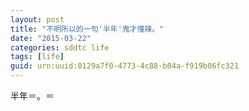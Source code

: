 ```yaml
---
layout: post
title: "不明所以的一句'半年'鬼才懂辣。"
date: "2015-03-22"
categories: sddtc life
tags: [life]
guid: urn:uuid:0129a7f0-4773-4c88-b04a-f919b06fc321
---
```


半年＝。＝
